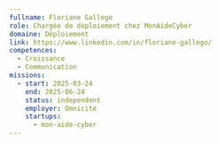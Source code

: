 ```yaml
---
fullname: Floriane Gallego
role: Chargée de déploiement chez MonAideCyber
domaine: Déploiement
link: https://www.linkedin.com/in/floriane-gallego/
competences:
  - Croissance
  - Communication
missions:
  - start: 2025-03-24
    end: 2025-06-24
    status: independent
    employer: Omnicité
    startups:
      - mon-aide-cyber
---
```

 